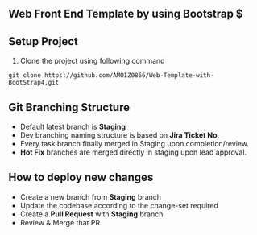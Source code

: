 ## Web Front End Template by using Bootstrap $
## Setup Project

1. Clone the project using following command
```
git clone https://github.com/AMOIZ0866/Web-Template-with-BootStrap4.git
```

## Git Branching Structure
- Default latest branch is **Staging**
- Dev branching naming structure is based on **Jira Ticket No**.
- Every task branch finally merged in Staging upon completion/review.
- **Hot Fix** branches are merged directly in staging upon lead approval.

## How to deploy new changes
- Create a new branch from **Staging** branch
- Update the codebase according to the change-set required
- Create a **Pull Request** with **Staging** branch
- Review & Merge that PR

